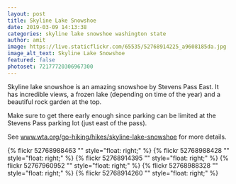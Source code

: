 ```yaml
---
layout: post
title: Skyline Lake Snowshoe
date: 2019-03-09 14:13:38
categories: skyline lake snowshoe washington state
author: amit
image: https://live.staticflickr.com/65535/52768914225_a9608185da.jpg
image_alt_text: Skyline Lake Snowshoe
featured: false
photoset: 72177720306967300
---
```

Skyline lake snowshoe is an amazing snowshoe by Stevens Pass East. It has incredible views, a frozen lake (depending on time of the year) and a beautiful rock garden at the top.

Make sure to get there early enough since parking can be limited at the Stevens Pass parking lot (just east of the pass).

See <a href="https://www.wta.org/go-hiking/hikes/skyline-lake-snowshoe" rel="noreferrer nofollow">www.wta.org/go-hiking/hikes/skyline-lake-snowshoe</a> for more details.

{% 
  flickr 52768988463 "" style="float: right;"
   %}
{% 
  flickr 52768988428 "" style="float: right;"
   %}
{% 
  flickr 52768914395 "" style="float: right;"
   %}
{% 
  flickr 52767960952 "" style="float: right;"
   %}
{% 
  flickr 52768988328 "" style="float: right;"
   %}
{% 
  flickr 52768914260 "" style="float: right;"
   %}

  
